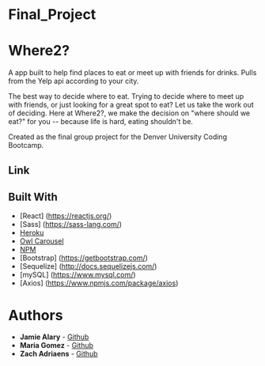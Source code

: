 # Final_Project

# Where2?

A app built to help find places to eat or meet up with friends for drinks. Pulls from the Yelp api according to your city.

The best way to decide where to eat. Trying to decide where to meet up with friends, or just looking for a great spot to eat? Let us take the work out of deciding. Here at Where2?, we make the decision on "where should we eat?" for you -- because life is hard, eating shouldn't be.

Created as the final group project for the Denver University Coding Bootcamp.

## Link


## Built With

* [React] (https://reactjs.org/)
* [Sass] (https://sass-lang.com/)
* [Heroku](https://www.heroku.com/)
* [Owl Carousel](https://nodejs.org/en/about/)
* [NPM](https://www.npmjs.com/)
* [Bootstrap] (https://getbootstrap.com/)
* [Sequelize] (http://docs.sequelizejs.com/)
* [mySQL] (https://www.mysql.com/)
* [Axios] (https://www.npmjs.com/package/axios)


# Authors

* **Jamie Alary** - [Github](https://github.com/alaryj)
* **Maria Gomez** - [Github](https://github.com/mgomez15)
* **Zach Adriaens** - [Github](https://github.com/zadriaens)